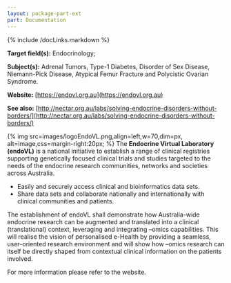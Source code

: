 ```yaml
---
layout: package-part-ext
part: Documentation
---
```

{% include /docLinks.markdown %}
  
**Target field(s):** Endocrinology; 

**Subject(s):** Adrenal Tumors, Type-1 Diabetes, Disorder of Sex Disease, Niemann-Pick Disease, Atypical Femur Fracture and Polycistic Ovarian Syndrome. 

**Website:** [https://endovl.org.au](https://endovl.org.au)

**See also:** [http://nectar.org.au/labs/solving-endocrine-disorders-without-borders/](http://nectar.org.au/labs/solving-endocrine-disorders-without-borders/) 


{% img src=images/logoEndoVL.png,align=left,w=70,dim=px, alt=image,css=margin-right:20px; %}
The **Endocrine Virtual Laboratory (endoVL)** is a national initiative to establish a range of clinical registries supporting genetically focused clinical trials and studies targeted to the needs of the endocrine research communities, networks and societies across Australia.

* Easily and securely access clinical and bioinformatics data sets.
* Share data sets and collaborate nationally and internationally with clinical communities and patients.

The establishment of endoVL shall demonstrate how Australia-wide endocrine research can be augmented and translated into a clinical (translational) context, leveraging and integrating –omics capabilities. This will realise the vision of personalised e-Health by providing a seamless, user-oriented research environment and will show how –omics research can itself be directly shaped from contextual clinical information on the patients involved.



For more information please refer to the website.
